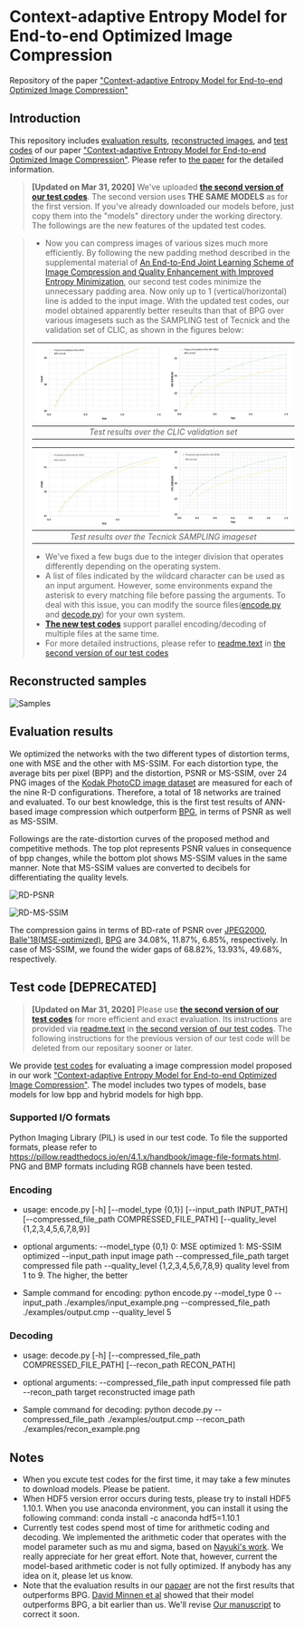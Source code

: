 <style>
p.comment {
background-color: #DBDBDB;
padding: 10px;
border: 1px solid black;
margin-left: 25px;
border-radius: 5px;
font-style: italic;
}
</style>




#  Context-adaptive Entropy Model for End-to-end Optimized Image Compression
Repository of the paper ["Context-adaptive Entropy Model for End-to-end Optimized Image Compression"](http://arxiv.org/abs/1809.10452)

## Introduction
This repository includes [evaluation results](https://github.com/JooyoungLeeETRI/CA_Entropy_Model/tree/master/Evaluation%20Results), [reconstructed images](https://github.com/JooyoungLeeETRI/CA_Entropy_Model/tree/master/Reconstructed%20images), and [test codes](./CA_EntropyModel_Test) of our paper ["Context-adaptive Entropy Model for End-to-end Optimized Image Compression"](http://arxiv.org/abs/1809.10452). Please refer to [the paper](http://arxiv.org/abs/1809.10452) for the detailed information.

>**[Updated on Mar 31, 2020]**
>We've uploaded [**the second version of our test codes**](./CA_EntropyModel_Test_v2). The second version uses **THE SAME MODELS** as for the first version. If you've already downloaded our models before, just copy them into the "models" directory under the working directory. 
The followings are the new features of the updated test codes.

>* Now you can compress images of various sizes much more efficiently. By following the new padding method described in the supplemental material of [An End-to-End Joint Learning Scheme of Image Compression and Quality Enhancement with Improved Entropy Minimization](https://arxiv.org/abs/1912.12817), our second test codes minimize the unnecessary padding area. Now only up to 1 (vertical/horizontal) line is added to the input image. With the updated test codes, our model obtained apparently better reseults than that of BPG over various imagesets such as the SAMPLING test of Tecnick and the validation set of CLIC, as shown in the figures below:
>
>| ![Samples](./figures/CLIC_results.png) |
>|:--:|
>| *Test results over the CLIC validation set* |
>
>|![Samples](./figures/Tecnick_results.png)|
>|:--:|
>| *Test results over the Tecnick SAMPLING imageset* |
>
>* We've fixed a few bugs due to the integer division that operates differently depending on the operating system.
>* A list of files indicated by the wildcard character can be used as an input argument. However, some environments expand the asterisk to every matching file before passing the arguments. To deal with this issue, you can modify the source files([encode.py](./CA_EntropyModel_Test_v2/encode.py) and [decode.py](./CA_EntropyModel_Test_v2/decode.py)) for your own system.
>* [**The new test codes**](./CA_EntropyModel_Test_v2) support parallel encoding/decoding of multiple files at the same time.
>* For more detailed instructions, please refer to [readme.text](./CA_EntropyModel_Test_v2/readme.txt) in [the second version of our test codes](./CA_EntropyModel_Test_v2)


## Reconstructed samples
![Samples](./figures/samplecomparison.png)

## Evaluation results
We optimized the networks with the two different types of distortion terms, one with MSE and the other with MS-SSIM. For each distortion type, the average bits per pixel (BPP) and the distortion, PSNR or MS-SSIM, over 24 PNG images of the [Kodak PhotoCD image dataset](http://r0k.us/graphics/kodak/) are measured for each of the nine R-D configurations. Therefore, a total of 18 networks are trained and evaluated. To our best knowledge, this is the first test results of ANN-based image compression which outperform [BPG](https://bellard.org/bpg/), in terms of PSNR as well as MS-SSIM.

Followings are the rate-distortion curves of the proposed method and competitive methods. The top plot represents PSNR values in consequence of bpp changes, while the bottom plot shows MS-SSIM values in the same manner. Note that MS-SSIM values are converted to decibels for differentiating the quality levels. 

![RD-PSNR](./figures/RD_PSNR.png)


![RD-MS-SSIM](./figures/RD_MSSSIM.png)

The compression gains in terms of BD-rate of PSNR over [JPEG2000](http://www.openjpeg.org/), [Balle'18(MSE-optimized)](https://arxiv.org/abs/1802.01436), [BPG](https://bellard.org/bpg/) are 34.08\%, 11.87\%, 6.85\%, respectively. In case of MS-SSIM, we found the wider gaps of 68.82\%, 13.93\%, 49.68\%, respectively.

## Test code [DEPRECATED]
>**[Updated on Mar 31, 2020]**
>Please use [**the second version of our test codes**](./CA_EntropyModel_Test_v2) for more efficient and exact evaluation. Its instructions are provided via [readme.text](./CA_EntropyModel_Test_v2/readme.txt) in [the second version of our test codes](./CA_EntropyModel_Test_v2). The following instructions for the previous version of our test code will be deleted from our repositary sooner or later.

We provide [test codes](./CA_EntropyModel_Test) for evaluating a image compression model proposed in our work ["Context-adaptive Entropy Model for End-to-end Optimized Image Compression"](http://arxiv.org/abs/1809.10452). The model includes two types of models, base models for low bpp and hybrid models for high bpp.


### Supported I/O formats
Python Imaging Library (PIL) is used in our test code. To file the supported formats, please refer to https://pillow.readthedocs.io/en/4.1.x/handbook/image-file-formats.html. PNG and BMP formats including RGB channels have been tested.


### Encoding
* usage: 
encode.py [-h] [--model_type {0,1}] [--input_path INPUT_PATH]
                 [--compressed_file_path COMPRESSED_FILE_PATH]
                 [--quality_level {1,2,3,4,5,6,7,8,9}]

* optional arguments:
  --model_type {0,1}    	0: MSE optimized 1: MS-SSIM optimized
  --input_path 			input image path
  --compressed_file_path 	target compressed file path
  --quality_level {1,2,3,4,5,6,7,8,9}	quality level from 1 to 9. The higher, the better

* Sample command for encoding:
python encode.py --model_type 0 --input_path ./examples/input_example.png --compressed_file_path ./examples/output.cmp --quality_level 5



### Decoding
* usage: 
decode.py [-h] [--compressed_file_path COMPRESSED_FILE_PATH]
                 [--recon_path RECON_PATH]

* optional arguments:
  --compressed_file_path 	input compressed file path
  --recon_path 			target reconstructed image path

* Sample command for decoding:
python decode.py --compressed_file_path ./examples/output.cmp --recon_path ./examples/recon_example.png


## Notes
* When you excute test codes for the first time, it may take a few minutes to download models. Please be patient.
* When HDF5 version error occurs during tests, please try to install HDF5 1.10.1. When you use anaconda environment, you can install it using the following command:
conda install -c anaconda hdf5=1.10.1
* Currently test codes spend most of time for arithmetic coding and decoding. We implemented the arithmetic coder that operates with the model parameter such as mu and sigma, based on [Nayuki's work](https://github.com/nayuki/Reference-arithmetic-coding). We really appreciate for her great effort. Note that, however, current the model-based arithmetic coder is not fully optimized. If anybody has any idea on it, please let us know.
* Note that the evaluation results in our [papaer](http://arxiv.org/abs/1809.10452) are not the first results that outperforms BPG. [David Minnen et al](https://arxiv.org/abs/1809.02736) showed that their model outperforms BPG, a bit earlier than us. We'll revise [Our manuscript](http://arxiv.org/abs/1809.10452) to correct it soon.
